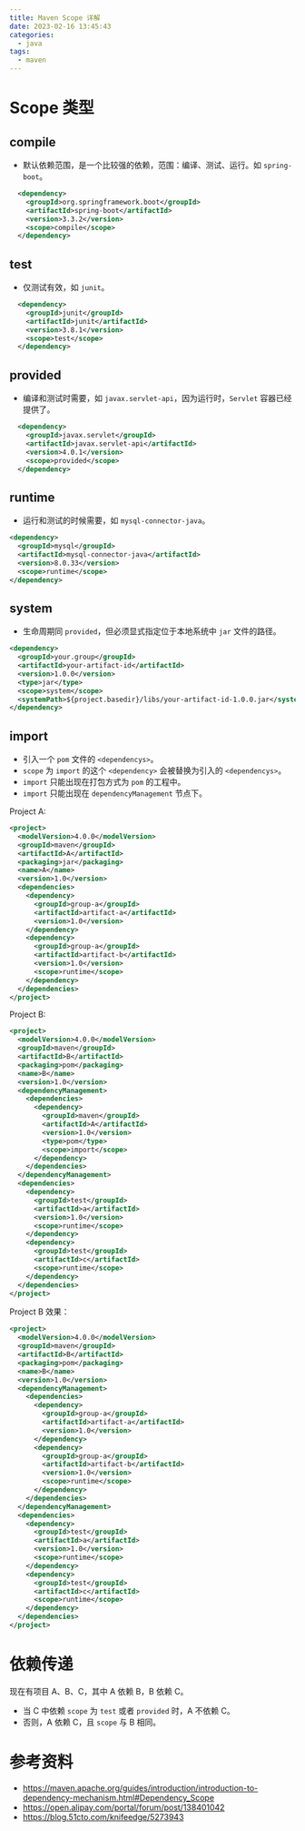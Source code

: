 ```yaml
---
title: Maven Scope 详解
date: 2023-02-16 13:45:43
categories:
  - java
tags:
  - maven
---
```


# Scope 类型

## compile

- 默认依赖范围，是一个比较强的依赖，范围：编译、测试、运行。如 `spring-boot`。

```xml
  <dependency>
    <groupId>org.springframework.boot</groupId>
    <artifactId>spring-boot</artifactId>
    <version>3.3.2</version>
    <scope>compile</scope>
  </dependency>
```



## test

- 仅测试有效，如 `junit`。

```xml
  <dependency>
    <groupId>junit</groupId>
    <artifactId>junit</artifactId>
    <version>3.8.1</version>
    <scope>test</scope>
  </dependency>
```



## provided

- 编译和测试时需要，如 `javax.servlet-api`，因为运行时，`Servlet` 容器已经提供了。

```xml
  <dependency>
    <groupId>javax.servlet</groupId>
    <artifactId>javax.servlet-api</artifactId>
    <version>4.0.1</version>
    <scope>provided</scope>
  </dependency>
```



## runtime

- 运行和测试的时候需要，如 `mysql-connector-java`。

```xml
<dependency>
  <groupId>mysql</groupId>
  <artifactId>mysql-connector-java</artifactId>
  <version>8.0.33</version>
  <scope>runtime</scope>
</dependency>
```



## system

- 生命周期同 `provided`，但必须显式指定位于本地系统中 `jar` 文件的路径。

```xml
<dependency>
  <groupId>your.group</groupId>
  <artifactId>your-artifact-id</artifactId>
  <version>1.0.0</version>
  <type>jar</type>
  <scope>system</scope>
  <systemPath>${project.basedir}/libs/your-artifact-id-1.0.0.jar</systemPath>
</dependency>
```



## import

- 引入一个 `pom`  文件的 `<dependencys>`。
- `scope` 为 `import` 的这个 `<dependency>` 会被替换为引入的 `<dependencys>`。
- `import` 只能出现在打包方式为 `pom` 的工程中。
- `import` 只能出现在 `dependencyManagement` 节点下。



Project A:

```xml
<project>
  <modelVersion>4.0.0</modelVersion>
  <groupId>maven</groupId>
  <artifactId>A</artifactId>
  <packaging>jar</packaging>
  <name>A</name>
  <version>1.0</version>
  <dependencies>
    <dependency>
      <groupId>group-a</groupId>
      <artifactId>artifact-a</artifactId>
      <version>1.0</version>
    </dependency>
    <dependency>
      <groupId>group-a</groupId>
      <artifactId>artifact-b</artifactId>
      <version>1.0</version>
      <scope>runtime</scope>
    </dependency>
  </dependencies>
</project>
```

Project B:

```xml
<project>
  <modelVersion>4.0.0</modelVersion>
  <groupId>maven</groupId>
  <artifactId>B</artifactId>
  <packaging>pom</packaging>
  <name>B</name>
  <version>1.0</version>
  <dependencyManagement>
    <dependencies>
      <dependency>
        <groupId>maven</groupId>
        <artifactId>A</artifactId>
        <version>1.0</version>
        <type>pom</type>
        <scope>import</scope>
      </dependency>
    </dependencies>
  </dependencyManagement>
  <dependencies>
    <dependency>
      <groupId>test</groupId>
      <artifactId>a</artifactId>
      <version>1.0</version>
      <scope>runtime</scope>
    </dependency>
    <dependency>
      <groupId>test</groupId>
      <artifactId>c</artifactId>
      <scope>runtime</scope>
    </dependency>
  </dependencies>
</project>
```

Project B 效果：

```xml
<project>
  <modelVersion>4.0.0</modelVersion>
  <groupId>maven</groupId>
  <artifactId>B</artifactId>
  <packaging>pom</packaging>
  <name>B</name>
  <version>1.0</version>
  <dependencyManagement>
    <dependencies>
      <dependency>
        <groupId>group-a</groupId>
        <artifactId>artifact-a</artifactId>
        <version>1.0</version>
      </dependency>
      <dependency>
        <groupId>group-a</groupId>
        <artifactId>artifact-b</artifactId>
        <version>1.0</version>
        <scope>runtime</scope>
      </dependency>
    </dependencies>
  </dependencyManagement>
  <dependencies>
    <dependency>
      <groupId>test</groupId>
      <artifactId>a</artifactId>
      <version>1.0</version>
      <scope>runtime</scope>
    </dependency>
    <dependency>
      <groupId>test</groupId>
      <artifactId>c</artifactId>
      <scope>runtime</scope>
    </dependency>
  </dependencies>
</project>
```



# 依赖传递

现在有项目 A、B、C，其中 A 依赖 B，B 依赖 C。

- 当 C 中依赖 `scope` 为 `test` 或者 `provided` 时，A 不依赖 C。
- 否则，A 依赖 C，且 `scope` 与 B 相同。



# 参考资料

- https://maven.apache.org/guides/introduction/introduction-to-dependency-mechanism.html#Dependency_Scope
- https://open.alipay.com/portal/forum/post/138401042
- https://blog.51cto.com/knifeedge/5273943
